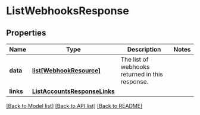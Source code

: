 # ListWebhooksResponse

## Properties
Name | Type | Description | Notes
------------ | ------------- | ------------- | -------------
**data** | [**list[WebhookResource]**](WebhookResource.md) | The list of webhooks returned in this response.  | 
**links** | [**ListAccountsResponseLinks**](ListAccountsResponseLinks.md) |  | 

[[Back to Model list]](../README.md#documentation-for-models) [[Back to API list]](../README.md#documentation-for-api-endpoints) [[Back to README]](../README.md)

